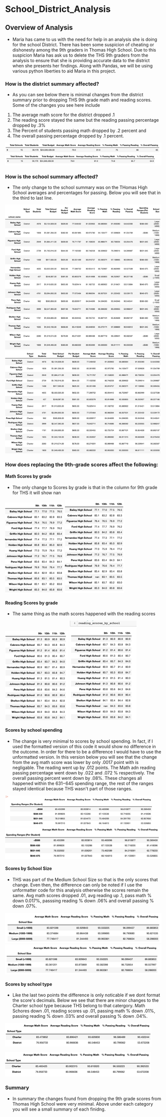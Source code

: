 # School_District_Analysis
## Overview of Analysis
- Maria has came to us with the need for help in an analysis she is doing for the school District. There has been some suspicion of cheating or dishonesty among the 9th graders in Thomas High School. Due to this suspicion Maria has ask us to delete the THS 9th graders from the analysis to ensure that she is providing accurate data to the district when she presents her findings. Along with Pandas, we will be using various python liberties to aid Maria in this project. 

### How is the district summary affected?

- As you can see below there is minimal changes from the district summary prior to dropping THS 9th grade math and reading scores. Some of the changes you see here include 
1. The average math score for the district dropped .1 
2. The reading score stayed the same but the reading passing percentage dropped by .3% 
3. The Percent of students passing math dropped by .2 percent and 
4. The overall passing percentage dropped by .1 percent. 

![District_Summary](./Resources/District_Summary.png)
![P_District_Summary](./Resources/P_District_Summary.png)

### How is the school summary affected?

- The only change to the school summary was on the THomas High School averages and percentages for passing. Below you will see that in the third to last line. 

![School_Summary](./Resources/School_Summary.png)
![School_Summary_2](./Resources/School_Summary_2.png)

### How does replacing the 9th-grade scores affect the following:

#### Math Scores by grade

- The only change to Scores by grade is that in the column for 9th grade for THS it will show nan

![Math_score](./Resources/Math_Scores.png)
![math_scores_2](./Resources/Math_Scores_2.png)

#### Reading Scores by grade

- The same thing as the math scores happened with the reading scores

![Reading_Scores](./Resources/Reading_Scores.png)
![Reading_Scores_2](./Resources/Reading_Scores_2.png)

#### Scores by school spending

- The change is very minimal to scores by school spending. In fact, if I used the formatted version of this code it would show no difference in the outcome. In order for there to be a difference I would have to use the unformatted version. In this version below you will see that the change from the avg math score was lower by only .0017 point with is negligable. The reading went up by .012 points. The Math adn reading passing percentage went down by .022 and .072 % respectively. The overall passing percent went down by .08%. These changes all happened within the $631-$645 spending range, the rest of the ranges stayed identical because THS wasn't part of those ranges. 

![Spening_Scores](./Resources/School_Spending.png)
![Spending_Scores_2](./Resources/School_Spending_2.png)

#### Scores by School Size

- THS was part of the Medium School Size so that is the only scores that change. Even then, the difference can only be noted if I use the unformatter code for this analysis otherwise the scores remain the same. Avg math scores dropped .01, avg reading up .1, pass math % down 0.017%, passsing reading % down .06% and overall passing % down .07%.

![School_Size](./Resources/School_Size.png)
![School_Size_2](./Resources/School_Size_2.png)

#### Scores by school type

- Like the last two points the difference is only noticable if we dont format the score's decimals. Below we see that there are minor changes to the Charter school type because THS belong to that catergory. Math Schores down .01, reading scores up .01, passing math % down .01%, passing reading % down .03% and overall passing % down .04%. 

![School_Type](./Resources/School_Type.png)

![School_Type_2](./Resources/School_Type_2.png)


### Summary 

- In summary the changes found from dropping the 9th grade scores from Thomas High School were very minimal. Above under each category you will see a small summary of each finidng. 
